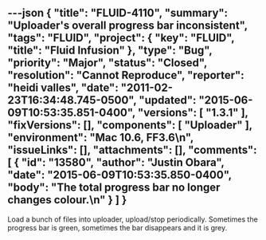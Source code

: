 ---json
{
  "title": "FLUID-4110",
  "summary": "Uploader's overall progress bar inconsistent",
  "tags": "FLUID",
  "project": {
    "key": "FLUID",
    "title": "Fluid Infusion"
  },
  "type": "Bug",
  "priority": "Major",
  "status": "Closed",
  "resolution": "Cannot Reproduce",
  "reporter": "heidi valles",
  "date": "2011-02-23T16:34:48.745-0500",
  "updated": "2015-06-09T10:53:35.851-0400",
  "versions": [
    "1.3.1"
  ],
  "fixVersions": [],
  "components": [
    "Uploader"
  ],
  "environment": "Mac 10.6, FF3.6\n",
  "issueLinks": [],
  "attachments": [],
  "comments": [
    {
      "id": "13580",
      "author": "Justin Obara",
      "date": "2015-06-09T10:53:35.850-0400",
      "body": "The total progress bar no longer changes colour.\n"
    }
  ]
}
---
Load a bunch of files into uploader, upload/stop periodically. Sometimes the progress bar is green, sometimes the bar disappears and it is grey.

        